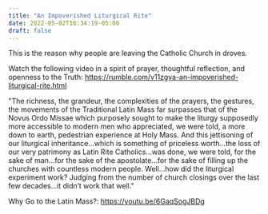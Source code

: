 ```yaml
---
title: "An Impoverished Liturgical Rite"
date: 2022-05-02T16:34:19-05:00
draft: false
---
```

This is the reason why people are leaving the Catholic Church in droves.
<!--more-->
Watch the following video in a spirit of prayer, thoughtful reflection, and openness to the Truth: https://rumble.com/v11zgya-an-impoverished-liturgical-rite.html

"The richness, the grandeur, the complexities of the prayers, the gestures, the movements of the Traditional Latin Mass far surpasses that of the Novus Ordo Missae which purposely sought to make the liturgy supposedly more accessible to modern men who appreciated, we were told, a more down to earth, pedestrian experience at Holy Mass. And this jettisoning of our liturgical inheritance…which is something of priceless worth…the loss of our very patrimony as Latin Rite Catholics…was done, we were told, for the sake of man…for the sake of the apostolate…for the sake of filling up the churches with countless modern people. Well…how did the liturgical experiment work? Judging from the number of church closings over the last few decades…it didn’t work that well."

Why Go to the Latin Mass?: https://youtu.be/6GaqSogJBDg